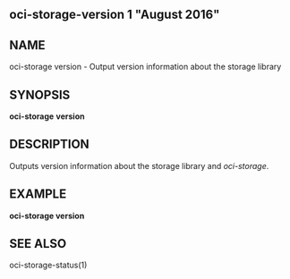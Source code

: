 ## oci-storage-version 1 "August 2016"

## NAME
oci-storage version - Output version information about the storage library

## SYNOPSIS
**oci-storage** **version**

## DESCRIPTION
Outputs version information about the storage library and *oci-storage*.

## EXAMPLE
**oci-storage version**

## SEE ALSO
oci-storage-status(1)
